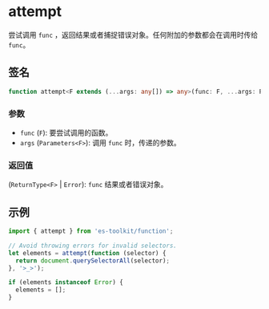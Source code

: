 # attempt

尝试调用 `func` ，返回结果或者捕捉错误对象。任何附加的参数都会在调用时传给 `func`。

## 签名

```typescript
function attempt<F extends (...args: any[]) => any>(func: F, ...args: Parameters<F>): ReturnType<F> | Error;
```

### 参数

- `func` (`F`): 要尝试调用的函数。
- `args` (`Parameters<F>`): 调用 `func` 时，传递的参数。

### 返回值

(`ReturnType<F>` | `Error`): `func` 结果或者错误对象。

## 示例

```typescript
import { attempt } from 'es-toolkit/function';

// Avoid throwing errors for invalid selectors.
let elements = attempt(function (selector) {
  return document.querySelectorAll(selector);
}, '>_>');

if (elements instanceof Error) {
  elements = [];
}
```
